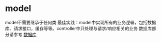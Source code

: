 # model

model不需要继承于任何类
最佳实践：model中实现所有的业务逻辑，包括数据库、请求接口，缓存等等。controller中只处理与请求/响应相关的业务
数据库部分请参考 [数据库](db.md)


